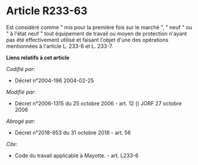 # Article R233-63

Est considéré comme " mis pour la première fois sur le marché ", " neuf " ou " à l'état neuf " tout équipement de travail ou
moyen de protection n'ayant pas été effectivement utilisé et faisant l'objet d'une des opérations mentionnées à l'article L.
233-6 et L. 233-7.

**Liens relatifs à cet article**

_Codifié par_:

  - Décret n°2004-196 2004-02-25

_Modifié par_:

  - Décret n°2006-1315 du 25 octobre 2006 - art. 12 () JORF 27 octobre 2006

_Abrogé par_:

  - Décret n°2018-953 du 31 octobre 2018 - art. 56

_Cite_:

  - Code du travail applicable à Mayotte. - art. L233-6
